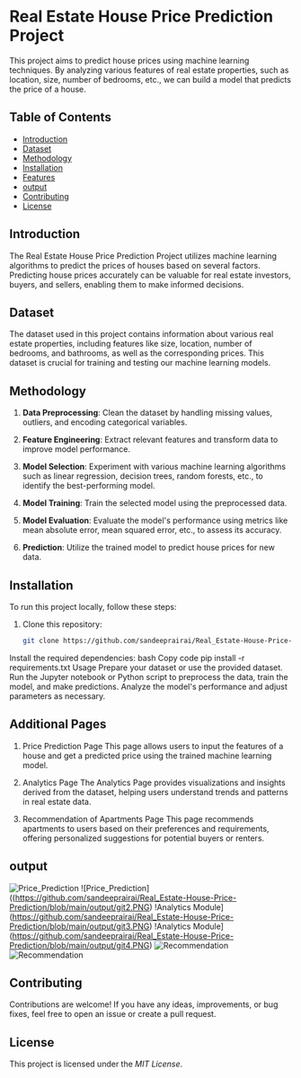 # Real Estate House Price Prediction Project

This project aims to predict house prices using machine learning techniques. By analyzing various features of real estate properties, such as location, size, number of bedrooms, etc., we can build a model that predicts the price of a house.

## Table of Contents

- [Introduction](#introduction)
- [Dataset](#dataset)
- [Methodology](#methodology)
- [Installation](#installation)
- [Features](#additional-pages)
- [output](#output)
- [Contributing](#contributing)
- [License](#license)

## Introduction

The Real Estate House Price Prediction Project utilizes machine learning algorithms to predict the prices of houses based on several factors. Predicting house prices accurately can be valuable for real estate investors, buyers, and sellers, enabling them to make informed decisions.

## Dataset

The dataset used in this project contains information about various real estate properties, including features like size, location, number of bedrooms, and bathrooms, as well as the corresponding prices. This dataset is crucial for training and testing our machine learning models.

## Methodology

1. **Data Preprocessing**: Clean the dataset by handling missing values, outliers, and encoding categorical variables.

2. **Feature Engineering**: Extract relevant features and transform data to improve model performance.

3. **Model Selection**: Experiment with various machine learning algorithms such as linear regression, decision trees, random forests, etc., to identify the best-performing model.

4. **Model Training**: Train the selected model using the preprocessed data.

5. **Model Evaluation**: Evaluate the model's performance using metrics like mean absolute error, mean squared error, etc., to assess its accuracy.

6. **Prediction**: Utilize the trained model to predict house prices for new data.

## Installation

To run this project locally, follow these steps:

1. Clone this repository:
   ```bash
   git clone https://github.com/sandeeprairai/Real_Estate-House-Price-Prediction.git
Install the required dependencies:
bash
Copy code
pip install -r requirements.txt
Usage
Prepare your dataset or use the provided dataset.
Run the Jupyter notebook or Python script to preprocess the data, train the model, and make predictions.
Analyze the model's performance and adjust parameters as necessary.

## Additional Pages
1. Price Prediction Page
This page allows users to input the features of a house and get a predicted price using the trained machine learning model.

2. Analytics Page
The Analytics Page provides visualizations and insights derived from the dataset, helping users understand trends and patterns in real estate data.

3. Recommendation of Apartments Page
This page recommends apartments to users based on their preferences and requirements, offering personalized suggestions for potential buyers or renters.

## output
![Price_Prediction](https://github.com/sandeeprairai/Real_Estate-House-Price-Prediction/blob/main/output/git1.PNG)
![Price_Prediction]((https://github.com/sandeeprairai/Real_Estate-House-Price-Prediction/blob/main/output/git2.PNG)
!Analytics Module](https://github.com/sandeeprairai/Real_Estate-House-Price-Prediction/blob/main/output/git3.PNG)
!Analytics Module](https://github.com/sandeeprairai/Real_Estate-House-Price-Prediction/blob/main/output/git4.PNG)
![Recommendation](https://github.com/sandeeprairai/Real_Estate-House-Price-Prediction/blob/main/output/git5.PNG)
![Recommendation](https://github.com/sandeeprairai/Real_Estate-House-Price-Prediction/blob/main/output/git%207.PNG)


## Contributing
Contributions are welcome! If you have any ideas, improvements, or bug fixes, feel free to open an issue or create a pull request.

## License
This project is licensed under the *MIT License*.
